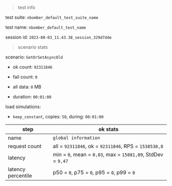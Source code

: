 > test info

test suite: `nbomber_default_test_suite_name`

test name: `nbomber_default_test_name`

session id: `2023-08-03_11.43.38_session_329d7dde`

> scenario stats

scenario: `GetOrSetAsyncOld`

  - ok count: `92311846`

  - fail count: `0`

  - all data: `0` MB

  - duration: `00:01:00`

load simulations:

  - `keep_constant`, copies: `50`, during: `00:01:00`

|step|ok stats|
|---|---|
|name|`global information`|
|request count|all = `92311846`, ok = `92311846`, RPS = `1538530,8`|
|latency|min = `0`, mean = `0,03`, max = `15881,09`, StdDev = `9,47`|
|latency percentile|p50 = `0`, p75 = `0`, p95 = `0`, p99 = `0`|




